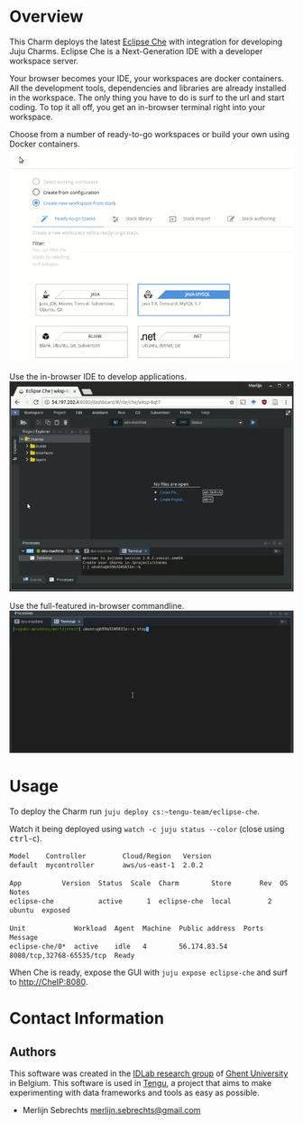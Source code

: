 # Overview

This Charm deploys the latest [Eclipse Che](http://www.eclipse.org/che/) with integration for developing Juju Charms. Eclipse Che is a Next-Generation IDE with a developer workspace server.

Your browser becomes your IDE, your workspaces are docker containers. All the development tools, dependencies and libraries are already installed in the workspace. The only thing you have to do is surf to the url and start coding. To top it all off, you get an in-browser terminal right into your workspace.

Choose from a number of ready-to-go workspaces or build your own using Docker containers.
![Choose your stack view ](https://raw.githubusercontent.com/IBCNServices/layer-eclipse-che/master/files/create-workspace.gif)

Use the in-browser IDE to develop applications.
![IDE ](https://raw.githubusercontent.com/IBCNServices/layer-eclipse-che/master/files/create-project.gif)

Use the full-featured in-browser commandline.
![console view  ](https://raw.githubusercontent.com/IBCNServices/layer-eclipse-che/master/files/browser-commandline.gif)

# Usage

To deploy the Charm run `juju deploy cs:~tengu-team/eclipse-che`.

Watch it being deployed using `watch -c juju status --color` (close using <kbd>ctrl</kbd>-<kbd>c</kbd>).

```
Model    Controller         Cloud/Region   Version
default  mycontroller       aws/us-east-1  2.0.2

App          Version  Status  Scale  Charm        Store       Rev  OS      Notes
eclipse-che           active      1  eclipse-che  local         2  ubuntu  exposed

Unit            Workload  Agent  Machine  Public address  Ports                     Message
eclipse-che/0*  active    idle   4        56.174.83.54    8080/tcp,32768-65535/tcp  Ready

```

When Che is ready, expose the GUI with `juju expose eclipse-che` and surf to [http://CheIP:8080]().

# Contact Information

## Authors

This software was created in the [IDLab research group](https://www.ugent.be/ea/idlab) of [Ghent University](https://www.ugent.be) in Belgium. This software is used in [Tengu](https://tengu.io), a project that aims to make experimenting with data frameworks and tools as easy as possible.

 - Merlijn Sebrechts <merlijn.sebrechts@gmail.com>
